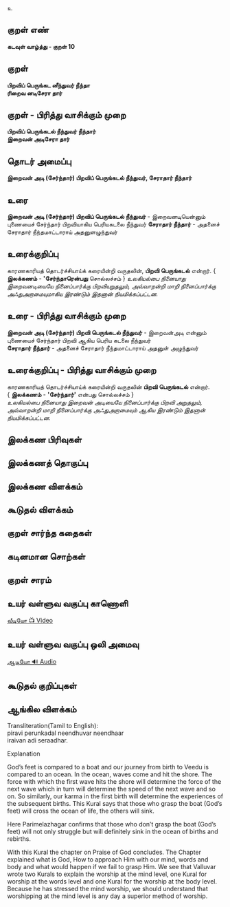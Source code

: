 உ

## குறள் எண்

**கடவுள் வாழ்த்து - குறள்  10**

## குறள் 

**பிறவிப் பெருங்கட  னீந்துவர் நீந்தா  
ரிறைவ னடிசேரா தார்**


## குறள் - பிரித்து வாசிக்கும் முறை

**பிறவிப் பெருங்கடல் நீந்துவர் நீந்தார்  
இறைவன் அடிசேரா தார்**


## தொடர் அமைப்பு

**இறைவன் அடி (சேர்ந்தார்) பிறவிப் பெருங்கடல் நீந்துவர், சேராதார் நீந்தார்**

## உரை

**இறைவன் அடி (சேர்ந்தார்) பிறவிப் பெருங்கடல் நீந்துவர்** - இறைவனடியென்னும் புணையைச் சேர்ந்தார் பிறவியாகிய பெரியகடலை நீந்துவர் **சேராதார் நீந்தார்** - அதனைச் சேராதார் நீந்தமாட்டாராய் அதனுளழுந்துவர்


## உரைக்குறிப்பு

காரணகாரியத் தொடர்ச்சியாய்க் கரையின்றி வருதலின், **பிறவி பெருங்கடல்** என்றார். { **இலக்கணம்** - **'சேர்ந்தாரென்பது** சொல்லச்சம் } _உலகியல்பை நினையாது இறைவனடியையே நினைப்பார்க்கு பிறவியறுதலும், அவ்வாறன்றி மாறி நினைப்பார்க்கு அஃதுஅறாமையுமாகிய இரண்டும் இதனான் நியமிக்கப்பட்டன._	


## உரை - பிரித்து வாசிக்கும் முறை

**இறைவன் அடி (சேர்ந்தார்) பிறவி பெருங்கடல் நீந்துவர்** - இறைவன்அடி என்னும் புணையைச் சேர்ந்தார் பிறவி ஆகிய பெரிய கடலை நீந்துவர்  
**சேராதார் நீந்தார்** - அதனைச் சேராதார் நீந்தமாட்டாராய் அதனுள் அழுந்துவர்


## உரைக்குறிப்பு - பிரித்து வாசிக்கும் முறை

காரணகாரியத் தொடர்ச்சியாய்க் கரையின்றி வருதலின் **பிறவி பெருங்கடல்** என்றார்.  
{ **இலக்கணம்** - **'சேர்ந்தார்'** என்பது சொல்லச்சம்	}  
_உலகியல்பை நினையாது இறைவன் அடியையே நினைப்பார்க்கு பிறவி அறுதலும்,  
அவ்வாறன்றி மாறி நினைப்பார்க்கு அஃதுஅறாமையும் ஆகிய இரண்டும் இதனான் நியமிக்கப்பட்டன._	 


## இலக்கண பிரிவுகள் 


## இலக்கணத் தொகுப்பு 


## இலக்கண விளக்கம்


## கூடுதல் விளக்கம்


## குறள் சார்ந்த கதைகள் 


## கடினமான சொற்கள்


## குறள் சாரம் 


## உயர் வள்ளுவ வகுப்பு காணொளி

[ வீடியோ 📺 Video ](https://youtu.be/E25JqRP2PeA)

## உயர் வள்ளுவ வகுப்பு ஒலி அமைவு 

[ ஆடியோ 🔊 Audio ](https://drive.google.com/open?id=1KilzBXPVe407WzRf4UH2R4jT-Jqye7fA)

## கூடுதல் குறிப்புகள்


## ஆங்கில விளக்கம்
Transliteration(Tamil to English):  
piravi perunkadal neendhuvar neendhaar  
iraivan adi seraadhar.  

Explanation  

God’s feet is compared to a boat and our journey from birth to Veedu is compared to an ocean. In the ocean, waves come and hit the shore. The force with which the first wave hits the shore will determine the force of the next wave which in turn will determine the speed of the next wave and so on. So similarly, our karma in the first birth will determine the experiences of the subsequent births.
This Kural says that those who grasp the boat (God’s feet) will cross the ocean of life, the others will sink.  

Here Parimelazhagar confirms that those who don’t grasp the boat (God’s feet) will not only struggle but will definitely sink in the ocean of births and rebirths.  

With this Kural the chapter on Praise of God concludes. The Chapter explained what is God, How to approach Him with our mind, words and body and what would happen if we fail to grasp Him. We see that Valluvar wrote two Kurals to explain the worship at the mind level, one Kural for worship at the words level and one Kural for the worship at the body level. Because he has stressed the mind worship, we should understand that worshipping at the mind level is any day a superior method of worship.  

